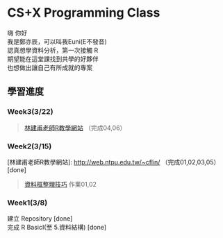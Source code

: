 # CS+X Programming Class
嗨 你好<br>
我是鄭亦辰，可以叫我Euni(E不發音)<br>
認真想學資料分析，第一次接觸 R<br>
期望能在這堂課找到共學的好夥伴<br>
也想做出讓自己有所成就的專案<br>

## 學習進度
### Week3(3/22)
>[林建甫老師R教學網站](http://web.ntpu.edu.tw/~cflin/) （完成04,06）<br>

### Week2(3/15)
[林建甫老師R教學網站]: http://web.ntpu.edu.tw/~cflin/ （完成01,02,03,05）[done] <br>
> [資料框整理技巧](https://goo.gl/Qrc77S)
>作業01,02

### Week1(3/8)
  建立 Repository [done]<br>
  完成 R BasicI(至 5.資料結構) [done]<br>
